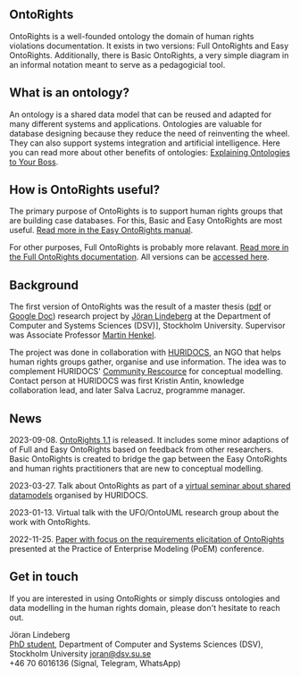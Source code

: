 ## OntoRights
OntoRights is a well-founded ontology the domain of human rights violations documentation. It exists in two versions: Full OntoRights and Easy OntoRights. Additionally, there is Basic OntoRights, a very simple diagram in an informal notation meant to serve as a pedagogicial tool.

## What is an ontology?
An ontology is a shared data model that can be reused and adapted for many different systems and applications. Ontologies are valuable for database designing because they reduce the need of reinventing the wheel. They can also support systems integration and artificial intelligence. Here you can read more about other benefits of ontologies: [Explaining Ontologies to Your Boss](https://ontology-explained.com/2020/explain-boss/).

## How is OntoRights useful?
The primary purpose of OntoRights is to support human rights groups that are building case databases. For this, Basic and Easy OntoRights are most useful. [Read more in the Easy OntoRights manual](easy-ontorights-documentation-v1_1.md). 

For other purposes, Full OntoRights is probably more relavant. [Read more in the Full OntoRights documentation](full-ontorights-documentation.md). All versions can be [accessed here](ontorights-access.md).

## Background
The first version of OntoRights was the result of a master thesis ([pdf](files/Lindeberg_2022_Ontology_Design_Master_Thesis.pdf) or [Google Doc](https://docs.google.com/document/d/1JL03YWWXHXQJ5mIXPPwEcz7l_mkSwAsA4XO4uh1uba0/edit?usp=sharing)) research project by [Jöran Lindeberg](https://se.linkedin.com/in/joran-lindeberg) at the Department of Computer and Systems Sciences (DSV)], Stockholm University. Supervisor was Associate Professor [Martin Henkel](https://www.su.se/english/profiles/mhenk-1.182179).

The project was done in collaboration with [HURIDOCS](https://huridocs.org/), an NGO that helps human rights groups gather, organise and use information. The idea was to complement HURIDOCS' [Community Rescource](https://huridocs.org/community-resources/designing-your-conceptual-data-model/) for conceptual modelling. Contact person at HURIDOCS was first Kristin Antin, knowledge collaboration lead, and later Salva Lacruz, programme manager.

## News

2023-09-08. [OntoRights 1.1](ontorights-access.md) is released. It includes some minor adaptions of of Full and Easy OntoRights based on feedback from other researchers. Basic OntoRights is created to bridge the gap between the Easy OntoRights and human rights practitioners that are new to conceptual modelling.   

2023-03-27. Talk about OntoRights as part of a [virtual seminar about shared datamodels](https://youtu.be/p9GOMkiy3c0?feature=shared) organised by HURIDOCS.

2023-01-13. Virtual talk with the UFO/OntoUML research group about the work with OntoRights. 

2022-11-25. [Paper with focus on the requirements elicitation of OntoRights](https://www.researchgate.net/publication/365439095_Designing_an_Ontology_for_Human_Rights_Violations_Documentation_Through_Practitioner_Input_and_Information_Infrastructure_Theory) presented at the Practice of Enterprise Modeling (PoEM) conference. 

## Get in touch
If you are interested in using OntoRights or simply discuss ontologies and data modelling in the human rights domain, please don't hesitate to reach out.

Jöran Lindeberg  
[PhD student](https://www.su.se/profiles/jli6887-1.620851), Department of Computer and Systems Sciences (DSV), Stockholm University
joran@dsv.su.se  
+46 70 6016136 (Signal, Telegram, WhatsApp)
